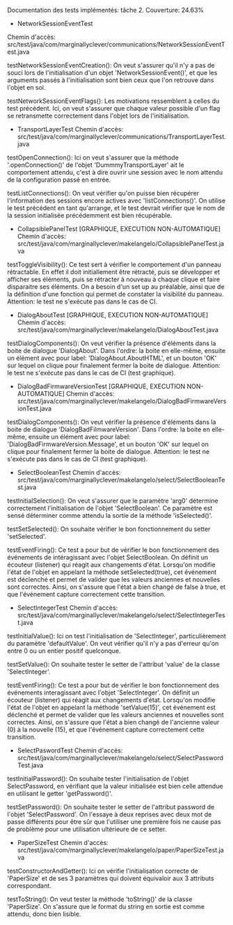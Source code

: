 Documentation des tests implémentés: tâche 2.
Couverture: 24.63%


- NetworkSessionEventTest

Chemin d'accès: src/test/java/com/marginallyclever/communications/NetworkSessionEventTest.java


testNetworkSessionEventCreation(): On veut s'assurer qu'il n'y a pas de souci lors de l'initialisation d'un objet 'NetworkSessionEvent()', et que les arguments passés à l'initialisation sont bien ceux que l'on retrouve dans l'objet en soi.

testNetworkSessionEventFlags(): Les motivations ressemblent à celles du test précédent. Ici, on veut s'assurer que chaque valeur possible d'un flag se retransmette correctement dans l'objet lors de l'initialisation.


- TransportLayerTest
Chemin d'accès: src/test/java/com/marginallyclever/communications/TransportLayerTest.java


testOpenConnection(): Ici on veut s'assurer que la méthode '.openConnection()' de l'objet 'DummmyTransportLayer' ait le comportement attendu, c'est à dire ouvrir une session avec le nom attendu de la configuration passé en entrée.

testListConnections(): On veut vérifier qu'on puisse bien récupérer l'information des sessions encore actives avec 'listConnections()'. On utilise le test précédent en tant qu'arrange, et le test devrait vérifier que le nom de la session initialisée précédemment est bien récupérable.


- CollapsiblePanelTest [GRAPHIQUE, EXECUTION NON-AUTOMATIQUE]
Chemin d'accès: src/test/java/com/marginallyclever/makelangelo/CollapsiblePanelTest.java


testToggleVisibility(): Ce test sert à vérifier le comportement d'un panneau rétractable. En effet il doit initiallement être rétracté, puis se développer et afficher ses éléments, puis se rétracter à nouveau à chaque clique et faire disparaitre ses éléments. On a besoin d'un set up au préalable, ainsi que de la définition d'une fonction qui permet de constater la visibilité du panneau. Attention: le test ne s'exécute pas dans le cas de CI.


- DialogAboutTest [GRAPHIQUE, EXECUTION NON-AUTOMATIQUE]
Chemin d'accès: src/test/java/com/marginallyclever/makelangelo/DialogAboutTest.java


testDialogComponents(): On veut vérifier la présence d'éléments dans la boite de dialogue 'DialogAbout'. Dans l'ordre: la boite en elle-même, ensuite un élément avec pour label: 'DialogAbout.AboutHTML', et un bouton 'OK' sur lequel on clique pour finalement fermer la boite de dialogue. Attention: le test ne s'exécute pas dans le cas de CI (test graphique).


- DialogBadFirmwareVersionTest [GRAPHIQUE, EXECUTION NON-AUTOMATIQUE]
Chemin d'accès: src/test/java/com/marginallyclever/makelangelo/DialogBadFirmwareVersionTest.java


testDialogComponents(): On veut vérifier la présence d'éléments dans la boite de dialogue 'DialogBadFilmwareVersion'. Dans l'ordre: la boite en elle-même, ensuite un élément avec pour label: 'DialogBadFirmwareVersion.Message', et un bouton 'OK' sur lequel on clique pour finalement fermer la boite de dialogue. Attention: le test ne s'exécute pas dans le cas de CI (test graphique).


- SelectBooleanTest
Chemin d'accès: src/test/java/com/marginallyclever/makelangelo/select/SelectBooleanTest.java


testInitialSelection(): On veut s'assurer que le paramètre 'arg0' détermine correctement l'initialisation de l'objet 'SelectBoolean'. Ce paramètre est sensé déterminer comme attendu la sortie de la méthode 'isSelected()'.

testSetSelected(): On souhaite vérifier le bon fonctionnement du setter 'setSelected'.

testEventFiring(): Ce test a pour but de vérifier le bon fonctionnement des événements de intéragissant avec l'objet SelectBoolean. On définit un écouteur (listener) qui réagit aux changements d'état. Lorsqu'on modifie l'état de l'objet en appelant la méthode setSelected(true), cet événement est  déclenché et permet de valider que les valeurs anciennes et nouvelles sont correctes.  Ainsi, on s'assure que l'état a bien changé de false à true, et que l'événement capture correctement cette transition.


- SelectIntegerTest
Chemin d'accès: src/test/java/com/marginallyclever/makelangelo/select/SelectIntegerTest.java


testInitialValue(): Ici on test l'initialisation de 'SelectInteger', particulièrement du paramètre 'defaultValue'. On veut vérifier qu'il n'y a pas d'erreur qu'on entre 0 ou un entier positif quelconque.

testSetValue(): On souhaite tester le setter de l'attribut 'value' de la classe 'SelectInteger'.

testEventFiring(): Ce test a pour but de vérifier le bon fonctionnement des événements interagissant avec l'objet 'SelectInteger'. On définit un écouteur (listener) qui réagit aux changements d'état. Lorsqu'on modifie l'état de l'objet en appelant la méthode 'setValue(15)', cet événement est déclenché et permet de valider que les valeurs anciennes et nouvelles sont correctes. Ainsi, on s'assure que l'état a bien changé de l'ancienne valeur (0) à la nouvelle (15), et que l'événement capture correctement cette transition.


- SelectPaswordTest
Chemin d'accès: src/test/java/com/marginallyclever/makelangelo/select/SelectPasswordTest.java


testInitialPassword(): On souhaite tester l'initialisation de l'objet SelectPassword, en vérifiant que la valeur initialisée est bien celle attendue en utilisant le getter 'getPassword()'.

testSetPassword(): On souhaite tester le setter de l'attribut password de l'objet 'SelectPassword'. On l'essaye à deux reprises avec deux mot de passe différents pour être sûr que l'utiliser une première fois ne cause pas de problème pour une utilisation ultérieure de ce setter.


- PaperSizeTest
Chemin d'accès: src/test/java/com/marginallyclever/makelangelo/paper/PaperSizeTest.java


testConstructorAndGetter(): Ici on vérifie l'initialisation correcte de 'PaperSize' et de ses 3 paramètres qui doivent équivaloir aux 3 attributs correspondant.

testToString(): On veut tester la méthode 'toString()' de la classe 'PaperSize'. On s'assure que le format du string en sortie est comme attendu, donc bien lisible.
